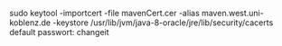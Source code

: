 sudo keytool -importcert -file mavenCert.cer -alias maven.west.uni-koblenz.de -keystore /usr/lib/jvm/java-8-oracle/jre/lib/security/cacerts
default passwort: changeit